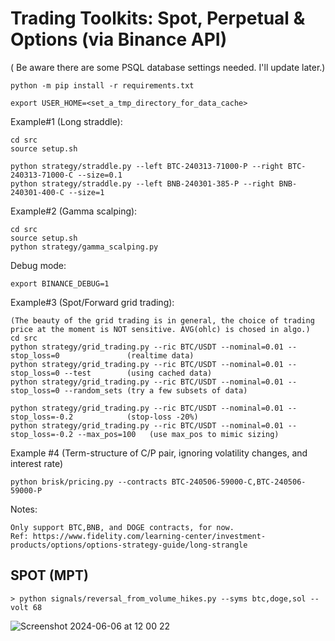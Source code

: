 # Trading Toolkits: Spot, Perpetual & Options (via Binance API)

( Be aware there are some PSQL database settings needed. I'll update later.)
```
python -m pip install -r requirements.txt

export USER_HOME=<set_a_tmp_directory_for_data_cache>
```

Example#1 (Long straddle):

```
cd src
source setup.sh

python strategy/straddle.py --left BTC-240313-71000-P --right BTC-240313-71000-C --size=0.1
python strategy/straddle.py --left BNB-240301-385-P --right BNB-240301-400-C --size=1
```

Example#2 (Gamma scalping):
```
cd src
source setup.sh
python strategy/gamma_scalping.py 
```

Debug mode:
```
export BINANCE_DEBUG=1
```

Example#3 (Spot/Forward grid trading):
```
(The beauty of the grid trading is in general, the choice of trading price at the moment is NOT sensitive. AVG(ohlc) is chosed in algo.)
cd src
python strategy/grid_trading.py --ric BTC/USDT --nominal=0.01 --stop_loss=0               (realtime data)
python strategy/grid_trading.py --ric BTC/USDT --nominal=0.01 --stop_loss=0 --test        (using cached data)
python strategy/grid_trading.py --ric BTC/USDT --nominal=0.01 --stop_loss=0 --random_sets (try a few subsets of data)

python strategy/grid_trading.py --ric BTC/USDT --nominal=0.01 --stop_loss=-0.2            (stop-loss -20%)
python strategy/grid_trading.py --ric BTC/USDT --nominal=0.01 --stop_loss=-0.2 --max_pos=100   (use max_pos to mimic sizing)
```

Example #4 (Term-structure of C/P pair, ignoring volatility changes, and interest rate)
```
python brisk/pricing.py --contracts BTC-240506-59000-C,BTC-240506-59000-P
```

Notes:
```
Only support BTC,BNB, and DOGE contracts, for now.
Ref: https://www.fidelity.com/learning-center/investment-products/options/options-strategy-guide/long-strangle
```

## SPOT (MPT)
```
> python signals/reversal_from_volume_hikes.py --syms btc,doge,sol --volt 68
```
![Screenshot 2024-06-06 at 12 00 22](https://github.com/aviatorBeijing/binance_options/assets/5878463/09cf9a0f-d916-448f-9c76-1a60296fdbcb)
